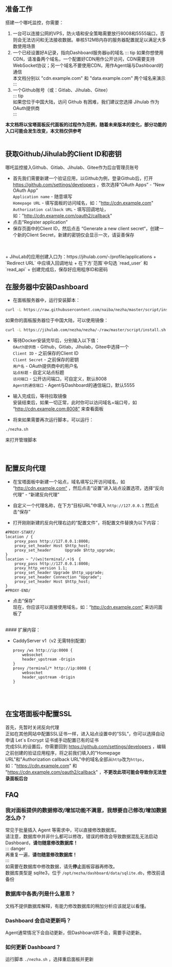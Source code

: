 ## 准备工作  

搭建一个哪吒监控，你需要：
1. 一台可以连接公网的VPS，防火墙和安全策略需要放行8008和5555端口，否则会无法访问和无法接收数据。单核512MB内存的服务器配置就足以满足大多数使用场景
2. 一个已经设置好A记录，指向Dashboard服务器ip的域名 
::: tip 
如果你想使用CDN，请准备两个域名，一个配置好CDN用作公开访问，CDN需要支持WebSocket协议；另一个域名不要使用CDN，用作Agent端与Dashboard的通信   
本文档分别以 "cdn.example.com" 和 "data.example.com" 两个域名来演示
:::
3. 一个Github账号（或：Gitlab、Jihulab、Gitee）  
::: tip  
如果您位于中国大陆，访问 Github 有困难，我们建议您选择 Jihulab 作为OAuth提供商  
:::

**本文档将以宝塔面板反代面板的过程作为范例，随着未来版本的变化，部分功能的入口可能会发生改变，本文档仅供参考**
<br/>
<br/>

## 获取Github/Jihulab的Client ID和密钥

哪吒监控接入Github、Gitlab、Jihulab、Gitee作为后台管理员账号  
+ 首先我们需要新建一个验证应用，以Github为例，登录Github后，打开 https://github.com/settings/developers ，依次选择“OAuth Apps” - “New OAuth App”    
`Application name` - 随意填写  
`Homepage URL` - 填写面板的访问域名，如："http://cdn.example.com"  
`Authorization callback URL` - 填写回调地址，如："http://cdn.example.com/oauth2/callback"  
+ 点击“Register application” 
+ 保存页面中的Client ID，然后点击 “Generate a new client secret“，创建一个新的Client Secret，新建的密钥仅会显示一次，请妥善保存
<br/>
<br/>  
+ JihuLab的应用创建入口为：https://jihulab.com/-/profile/applications  
+ `Redirect URL` 中应填入回调地址  
+ 在下方`范围`中勾选 `read_user` 和 `read_api` 
+ 创建完成后，保存好应用程序ID和密码

## 在服务器中安装Dashboard

* 在面板服务器中，运行安装脚本：  
```bash
curl -L https://raw.githubusercontent.com/naiba/nezha/master/script/install.sh  -o nezha.sh && chmod +x nezha.sh && sudo ./nezha.sh
```  
如果你的面板服务器位于中国大陆，可以使用镜像：  
````bash
curl -L https://jihulab.com/nezha/nezha/-/raw/master/script/install.sh -o nezha.sh && chmod +x nezha.sh && sudo CN=true ./nezha.sh
````

* 等待Docker安装完毕后，分别输入以下值：  
`OAuth提供商` -   Github，Gitlab，Jihulab，Gitee中选择一个  
`Client ID` - 之前保存的Client ID   
`Client Secret` - 之前保存的密钥   
`用户名` - OAuth提供商中的用户名   
`站点标题` - 自定义站点标题   
`访问端口` - 公开访问端口，可自定义，默认8008   
`Agent的通信端口` - Agent与Dashboard的通信端口，默认5555   

* 输入完成后，等待拉取镜像  
安装结束后，如果一切正常，此时你可以访问域名+端口号，如 “http://cdn.example.com:8008” 来查看面板  

* 将来如果需要再次运行脚本，可以运行：  
```bash
./nezha.sh
``` 
来打开管理脚本  
<br/>
<br/>

## 配置反向代理

* 在宝塔面板中新建一个站点，域名填写公开访问域名，如 “http://cdn.example.com“ ，然后点击“设置”进入站点设置选项，选择“反向代理” - “新建反向代理”  

* 自定义一个代理名称，在下方“目标URL”中填入 `http://127.0.0.1` 然后点击“保存”  

* 打开刚刚新建的反向代理右边的“配置文件”，将配置文件替换为以下内容：
````nginx
#PROXY-START/
location / {
    proxy_pass http://127.0.0.1:8008;
    proxy_set_header Host $http_host;
    proxy_set_header      Upgrade $http_upgrade;
}
location ~ ^/(ws|terminal/.+)$  {
    proxy_pass http://127.0.0.1:8008;
    proxy_http_version 1.1;
    proxy_set_header Upgrade $http_upgrade;
    proxy_set_header Connection "Upgrade";
    proxy_set_header Host $http_host;
}
#PROXY-END/
````
* 点击“保存”  
现在，你应该可以直接使用域名，如：“http://cdn.example.com“ 来访问面板了  
<br/>
#### 扩展内容： 


* CaddyServer v1（v2 无需特别配置）

  ```
  proxy /ws http://ip:8008 {
      websocket
      header_upstream -Origin
  }
  proxy /terminal/* http://ip:8008 {
      websocket
      header_upstream -Origin
  }
  ```

<br/>
<br/>

## 在宝塔面板中配置SSL

首先，先暂时关闭反向代理  
正如在其他网站中配置SSL证书一样，进入站点设置中的“SSL”，你可以选择自动申请 Let´s Encrypt 证书或手动配置已有的证书  
完成SSL的设置后，你需要回到 https://github.com/settings/developers ，编辑之前创建的验证应用程序，将之前我们填入的"Homepage URL"和"Authorization callback URL"中的域名全部从`http`改为`https`，如："https://cdn.example.com" 和 "https://cdn.example.com/oauth2/callback" ，**不更改此项可能会导致你无法登录面板后台**  

## FAQ
### 我对面板提供的数据修改/增加功能不满意，我想要自己修改/增加数据怎么办？
常见于批量插入 Agent 等需求中，可以直接修改数据库。  
请注意，数据库中并非什么都可以修改，错误的修改会导致数据混乱无法启动Dashboard，**请勿随意修改数据库！**  
::: danger  
再重复一遍，**请勿随意修改数据库！**  
:::  
如需要在数据库中修改数据，请先**停止**面板容器再修改。  
数据库类型是 sqlite3，位于 `/opt/nezha/dashboard/data/sqlite.db`，修改前请备份  

### 数据库中各表/列是什么意思？
文档不提供数据库解释，有能力修改数据库的稍加分析应该就足以看懂。

### Dashboard 会自动更新吗？
Agent通常情况下会自动更新，但Dashboard并不会，需要手动更新。  

### 如何更新 Dashboard？
运行脚本 `./nezha.sh` ，选择重启面板并更新
